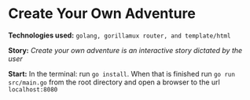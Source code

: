 **<h1>Create Your Own Adventure</h1>**

**Technologies used:** `golang, gorillamux router, and template/html`

**Story:** _Create your own adventure is an interactive story dictated by the user_

**Start:** In the terminal: run `go install`. When that is finished run `go run src/main.go` from the root directory and open a browser to the url `localhost:8080`


